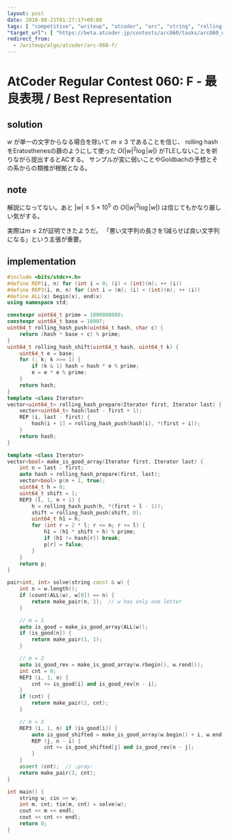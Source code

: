 ```yaml
---
layout: post
date: 2018-08-21T01:27:17+09:00
tags: [ "competitive", "writeup", "atcoder", "arc", "string", "rolling-hash" ]
"target_url": [ "https://beta.atcoder.jp/contests/arc060/tasks/arc060_d" ]
redirect_from:
  - /writeup/algo/atcoder/arc-060-f/
---
```


# AtCoder Regular Contest 060: F - 最良表現 / Best Representation

## solution

$w$ が単一の文字からなる場合を除いて $m \le 3$ であることを信じ、 rolling hash をEratosthenesの篩のようにして使った $O(|w|^2 \log |w|)$ がTLEしないことを祈りながら提出するとACする。
サンプルが変に弱いことやGoldbachの予想とその系からの類推が根拠となる。

## note

解説になってない。あと $|w| \le 5 \times 10^5$ の $O(|w|^2 \log |w|)$ は信じてもかなり厳しい気がする。

実際は$m \le 2$が証明できたようだ。
「悪い文字列の長さを$1$減らせば良い文字列になる」という主張が重要。

## implementation

``` c++
#include <bits/stdc++.h>
#define REP(i, n) for (int i = 0; (i) < (int)(n); ++ (i))
#define REP3(i, m, n) for (int i = (m); (i) < (int)(n); ++ (i))
#define ALL(x) begin(x), end(x)
using namespace std;

constexpr uint64_t prime = 1000000009;
constexpr uint64_t base = 10007;
uint64_t rolling_hash_push(uint64_t hash, char c) {
    return (hash * base + c) % prime;
}
uint64_t rolling_hash_shift(uint64_t hash, uint64_t k) {
    uint64_t e = base;
    for (; k; k >>= 1) {
        if (k & 1) hash = hash * e % prime;
        e = e * e % prime;
    }
    return hash;
}
template <class Iterator>
vector<uint64_t> rolling_hash_prepare(Iterator first, Iterator last) {
    vector<uint64_t> hash(last - first + 1);
    REP (i, last - first) {
        hash[i + 1] = rolling_hash_push(hash[i], *(first + i));
    }
    return hash;
}

template <class Iterator>
vector<bool> make_is_good_array(Iterator first, Iterator last) {
    int n = last - first;
    auto hash = rolling_hash_prepare(first, last);
    vector<bool> p(n + 1, true);
    uint64_t h = 0;
    uint64_t shift = 1;
    REP3 (l, 1, n + 1) {
        h = rolling_hash_push(h, *(first + l - 1));
        shift = rolling_hash_push(shift, 0);
        uint64_t h1 = h;
        for (int r = 2 * l; r <= n; r += l) {
            h1 = (h1 * shift + h) % prime;
            if (h1 != hash[r]) break;
            p[r] = false;
        }
    }
    return p;
}

pair<int, int> solve(string const & w) {
    int n = w.length();
    if (count(ALL(w), w[0]) == n) {
        return make_pair(n, 1);  // w has only one letter
    }

    // m = 1
    auto is_good = make_is_good_array(ALL(w));
    if (is_good[n]) {
        return make_pair(1, 1);
    }

    // m = 2
    auto is_good_rev = make_is_good_array(w.rbegin(), w.rend());
    int cnt = 0;
    REP3 (i, 1, n) {
        cnt += is_good[i] and is_good_rev[n - i];
    }
    if (cnt) {
        return make_pair(2, cnt);
    }

    // m = 3
    REP3 (i, 1, n) if (is_good[i]) {
        auto is_good_shifted = make_is_good_array(w.begin() + i, w.end());  // :pray:
        REP (j, n - i) {
            cnt += is_good_shifted[j] and is_good_rev[n - j];
        }
    }
    assert (cnt);  // :pray:
    return make_pair(3, cnt);
}

int main() {
    string w; cin >> w;
    int m, cnt; tie(m, cnt) = solve(w);
    cout << m << endl;
    cout << cnt << endl;
    return 0;
}
```
